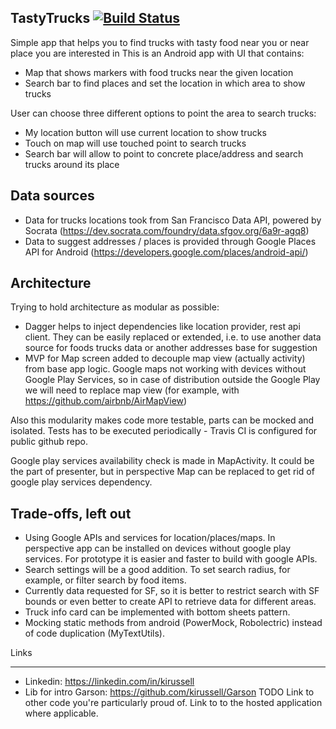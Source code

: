 TastyTrucks [![Build Status](https://travis-ci.org/kirussell/TastyTrucks.svg?branch=master)](https://travis-ci.org/kirussell/TastyTrucks)
---
Simple app that helps you to find trucks with tasty food near you or near place you are interested in
This is an Android app with UI that contains:
- Map that shows markers with food trucks near the given location
- Search bar to find places and set the location in which area to show trucks

User can choose three different options to point the area to search trucks:
- My location button will use current location to show trucks
- Touch on map will use touched point to search trucks
- Search bar will allow to point to concrete place/address and search trucks around its place

Data sources
---
- Data for trucks locations took from San Francisco Data API, powered by Socrata (https://dev.socrata.com/foundry/data.sfgov.org/6a9r-agq8)
- Data to suggest addresses / places is provided through Google Places API for Android (https://developers.google.com/places/android-api/)

Architecture
---
Trying to hold architecture as modular as possible:
- Dagger helps to inject dependencies like location provider, rest api client.
They can be easily replaced or extended, i.e. to use another data source for foods
trucks data or another addresses base for suggestion
- MVP for Map screen added to decouple map view (actually activity) from base app logic.
Google maps not working with devices without Google Play Services,
so in case of distribution outside the Google Play we will need to replace map view
(for example, with https://github.com/airbnb/AirMapView)

Also this modularity makes code more testable, parts can be mocked and isolated.
Tests has to be executed periodically - Travis CI is configured for public github repo.

Google play services availability check is made in MapActivity. It could be the part of presenter, but in perspective Map can be replaced to get rid of google play services dependency.

Trade-offs, left out
---
- Using Google APIs and services for location/places/maps. In perspective app can be installed on devices without google play services. For prototype it is easier and faster to build with google APIs.
- Search settings will be a good addition. To set search radius, for example, or filter search by food items.
- Currently data requested for SF, so it is better to restrict search with SF bounds or even better to create API to retrieve data for different areas.
- Truck info card can be implemented with bottom sheets pattern.
- Mocking static methods from android (PowerMock, Robolectric) instead of code duplication (MyTextUtils).

Links
___
- Linkedin: https://linkedin.com/in/kirussell
- Lib for intro Garson: https://github.com/kirussell/Garson
TODO
Link to other code you're particularly proud of.
Link to to the hosted application where applicable.

